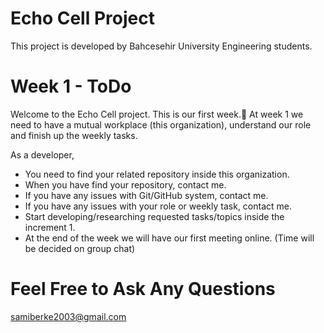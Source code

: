 # Echo Cell Project
This project is developed by Bahcesehir University Engineering students.

# Week 1 - ToDo
Welcome to the Echo Cell project. This is our first week.🥳
At week 1 we need to have a mutual workplace (this organization), understand our role and finish up the weekly tasks. 

As a developer, 
- You need to find your related repository inside this organization.
- When you have find your repository, contact me.
- If you have any issues with Git/GitHub system, contact me.
- If you have any issues with your role or weekly task, contact me.
- Start developing/researching requested tasks/topics inside the increment 1.
- At the end of the week we will have our first meeting online. (Time will be decided on group chat)

# Feel Free to Ask Any Questions
samiberke2003@gmail.com
